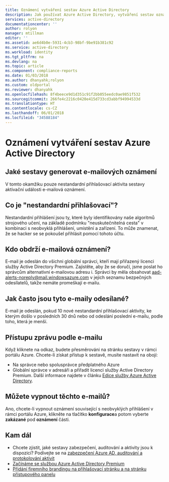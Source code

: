 ```yaml
---
title: Oznámení vytváření sestav Azure Active Directory
description: Jak používat Azure Active Directory, vytváření sestav oznámení pro podezřelé přihlášení in.
services: active-directory
documentationcenter: ''
author: rolyon
manager: mtillman
editor: ''
ms.assetid: ae6d4b0e-5931-4cb3-98bf-9be91b381c92
ms.service: active-directory
ms.workload: identity
ms.tgt_pltfrm: na
ms.devlang: na
ms.topic: article
ms.component: compliance-reports
ms.date: 01/03/2018
ms.author: dhanyahk;rolyon
ms.custom: oldportal
ms.reviewer: dhanyahk
ms.openlocfilehash: 8f4beece9d1d351c91f2bb055eedc0ae9851f532
ms.sourcegitcommit: 266fe4c2216c0420e415d733cd3abbf94994533d
ms.translationtype: HT
ms.contentlocale: cs-CZ
ms.lasthandoff: 06/01/2018
ms.locfileid: "34588184"
---
```

# <a name="azure-active-directory-reporting-notifications"></a>Oznámení vytváření sestav Azure Active Directory
## <a name="what-reports-generate-email-notifications"></a>Jaké sestavy generovat e-mailových oznámení
V tomto okamžiku pouze nestandardní přihlašovací aktivita sestavy aktivační události e-mailová oznámení.

## <a name="what-is-an-irregular-sign-in"></a>Co je "nestandardní přihlašovací"?
Nestandardní přihlášení jsou ty, které byly identifikovány naše algoritmů strojového učení, na základě podmínku "neuskutečnitelná cesta" v kombinaci s neobvyklá přihlášení, umístění a zařízení. To může znamenat, že se hacker se se pokoušel přihlásit pomocí tohoto účtu.

## <a name="who-receives-the-email-notifications"></a>Kdo obdrží e-mailová oznámení?
E-mail je odeslán do všichni globální správci, kteří mají přiřazený licenci služby Active Directory Premium. Zajistěte, aby že se doručí, jsme poslat ho správcům alternativní e-mailovou adresu i. Správci by měla obsahovat aad-alerts-noreply@mail.windowsazure.com v jejich seznamu bezpečných odesílatelů, takže nemáte promeškají e-mailu.

## <a name="how-often-are-these-emails-sent"></a>Jak často jsou tyto e-maily odesílané?
E-mail je odeslán, pokud 10 nové nestandardní přihlašovací aktivity, ke kterým došlo v posledních 30 dnů nebo od odeslání poslední e-mailu, podle toho, která je menší.

## <a name="how-do-i-access-the-report-mentioned-in-the-email"></a>Přístupu zprávu podle e-mailu
Když kliknete na odkaz, budete přesměrováni na stránku sestavy v rámci portálu Azure. Chcete-li získat přístup k sestavě, musíte nastavit na obojí:

* Na správce nebo spolusprávce předplatného Azure
* Globální správce v adresáři a přiřadit licenci služby Active Directory Premium. Další informace najdete v článku [Edice služby Azure Active Directory](active-directory-whatis.md).

## <a name="can-i-turn-off-these-emails"></a>Můžete vypnout těchto e-mailů?
Ano, chcete-li vypnout oznámení související s neobvyklých přihlášení v rámci portálu Azure, klikněte na tlačítko **konfigurace**a potom vyberte **zakázané** pod **oznámení** části.

## <a name="whats-next"></a>Kam dál
* Chcete zjistit, jaké sestavy zabezpečení, auditování a aktivity jsou k dispozici? Podívejte se na [zabezpečení Azure AD, auditování a protokolování aktivit](active-directory-view-access-usage-reports.md)
* [Začínáme se službou Azure Active Directory Premium](active-directory-get-started-premium.md)
* [Přidání firemního brandingu na přihlašovací stránku a na stránku přístupového panelu](customize-branding.md)

